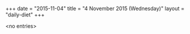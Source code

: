 +++
date = "2015-11-04"
title = "4 November 2015 (Wednesday)"
layout = "daily-diet"
+++

<p>&lt;no entries&gt;</p>